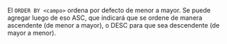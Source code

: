 El `ORDER BY <campo>` ordena por defecto de menor a mayor. Se puede agregar luego de eso ASC, que indicará que se ordene de manera ascendente (de menor a mayor), o DESC para que sea descendente (de mayor a menor).  
